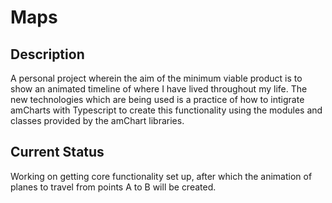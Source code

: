 # Maps

## Description
A personal project wherein the aim of the minimum viable product is to show an animated timeline of where I have lived throughout my life. The new technologies which are being used is a practice of how to intigrate amCharts with Typescript to create this functionality using the modules and classes provided by the amChart libraries. 

## Current Status 
Working on getting core functionality set up, after which the animation of planes to travel from points A to B will be created. 
